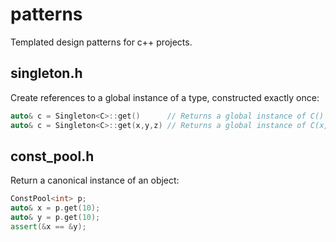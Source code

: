 # patterns
Templated design patterns for c++ projects.

## singleton.h

Create references to a global instance of a type, constructed exactly once:
``` c++
auto& c = Singleton<C>::get()      // Returns a global instance of C()
auto& c = Singleton<C>::get(x,y,z) // Returns a global instance of C(x,y,z)
```

## const_pool.h

Return a canonical instance of an object:
``` c++
ConstPool<int> p;
auto& x = p.get(10);
auto& y = p.get(10);
assert(&x == &y);
```
